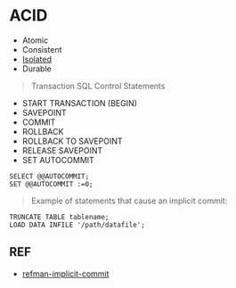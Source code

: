 # ACID

- Atomic
- Consistent
- [Isolated](Isolated.md)
- Durable

> Transaction SQL Control Statements

- START TRANSACTION (BEGIN)
- SAVEPOINT
- COMMIT
- ROLLBACK
- ROLLBACK TO SAVEPOINT
- RELEASE SAVEPOINT
- SET AUTOCOMMIT

```mysql
SELECT @@AUTOCOMMIT;
SET @@AUTOCOMMIT :=0;
```

> Example of statements that cause an implicit commit:

```mysql
TRUNCATE TABLE tablename;
LOAD DATA INFILE '/path/datafile';
```




## REF

- [refman-implicit-commit](https://dev.mysql.com/doc/refman/5.6/en/implicit-commit.html)


